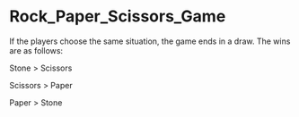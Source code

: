 # Rock_Paper_Scissors_Game
If the players choose the same situation, the game ends in a draw. The wins are as follows:

Stone > Scissors

Scissors > Paper

Paper > Stone

